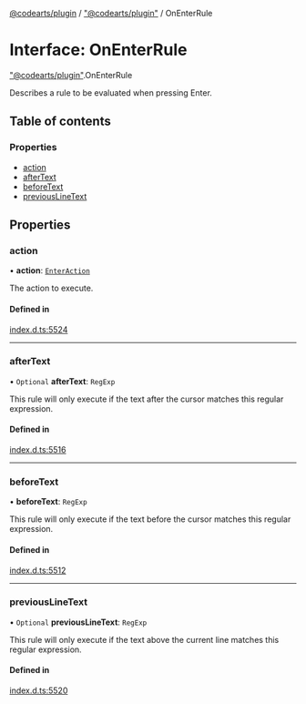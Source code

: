 [@codearts/plugin](../README.md) / ["@codearts/plugin"](../modules/_codearts_plugin_.md) / OnEnterRule

# Interface: OnEnterRule

["@codearts/plugin"](../modules/_codearts_plugin_.md).OnEnterRule

Describes a rule to be evaluated when pressing Enter.

## Table of contents

### Properties

- [action](codearts_plugin_.OnEnterRule.md#action)
- [afterText](codearts_plugin_.OnEnterRule.md#aftertext)
- [beforeText](codearts_plugin_.OnEnterRule.md#beforetext)
- [previousLineText](codearts_plugin_.OnEnterRule.md#previouslinetext)

## Properties

### action

• **action**: [`EnterAction`](codearts_plugin_.EnterAction.md)

The action to execute.

#### Defined in

[index.d.ts:5524](https://github.com/huaweicloud/cloudide-plugin-api/blob/a055dd0/index.d.ts#L5524)

___

### afterText

• `Optional` **afterText**: `RegExp`

This rule will only execute if the text after the cursor matches this regular expression.

#### Defined in

[index.d.ts:5516](https://github.com/huaweicloud/cloudide-plugin-api/blob/a055dd0/index.d.ts#L5516)

___

### beforeText

• **beforeText**: `RegExp`

This rule will only execute if the text before the cursor matches this regular expression.

#### Defined in

[index.d.ts:5512](https://github.com/huaweicloud/cloudide-plugin-api/blob/a055dd0/index.d.ts#L5512)

___

### previousLineText

• `Optional` **previousLineText**: `RegExp`

This rule will only execute if the text above the current line matches this regular expression.

#### Defined in

[index.d.ts:5520](https://github.com/huaweicloud/cloudide-plugin-api/blob/a055dd0/index.d.ts#L5520)
